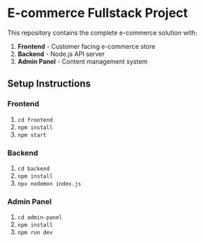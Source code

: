 # E-commerce Fullstack Project

This repository contains the complete e-commerce solution with:

1. **Frontend** - Customer facing e-commerce store
2. **Backend** - Node.js API server
3. **Admin Panel** - Content management system

## Setup Instructions

### Frontend
1. `cd frontend`
2. `npm install`
3. `npm start`

### Backend
1. `cd backend`
2. `npm install`
4. `npx nodemon index.js`

### Admin Panel
1. `cd admin-panel`
2. `npm install`
3. `npm run dev`
